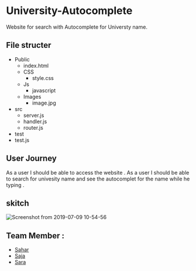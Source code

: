 # University-Autocomplete

Website for search with Autocomplete for Universty name.

## File structer
- Public 
  - index.html
  - CSS
    - style.css
  - Js
    - javascript
  - Images
    - image.jpg
 - src
   - server.js
   - handler.js
   - router.js
 - test
  - test.js
 
 
 
 ## User Journey
 
 As a user I should be able to access the website .
 As a user I should be able to search for univesity name and see the autocomplet for the name while he typing .
 
 ## skitch 
 ![Screenshot from 2019-07-09 10-54-56](https://user-images.githubusercontent.com/47992412/60869842-65206180-a238-11e9-94c6-486895d6caa2.png)

 
 
 ## Team Member :
 
 - [Sahar](https://github.com/saharAdem)
 - [Saja](https://github.com/SajaLahaleeh)
 - [Sara](https://github.com/sara219)
